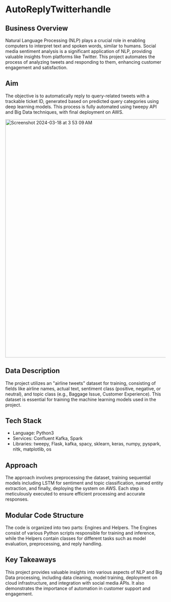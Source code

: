 # AutoReplyTwitterhandle

## Business Overview

Natural Language Processing (NLP) plays a crucial role in enabling computers to interpret text and spoken words, similar to humans. Social media sentiment analysis is a significant application of NLP, providing valuable insights from platforms like Twitter. This project automates the process of analyzing tweets and responding to them, enhancing customer engagement and satisfaction.

## Aim

The objective is to automatically reply to query-related tweets with a trackable ticket ID, generated based on predicted query categories using deep learning models. This process is fully automated using tweepy API and Big Data techniques, with final deployment on AWS.

<img width="748" alt="Screenshot 2024-03-18 at 3 53 09 AM" src="https://github.com/ameyagidh/AutoReplyTwitterhandle/assets/65457905/83e3d923-322e-496f-83ac-9bc0909f015c">

## Data Description

The project utilizes an "airline tweets" dataset for training, consisting of fields like airline names, actual text, sentiment class (positive, negative, or neutral), and topic class (e.g., Baggage Issue, Customer Experience). This dataset is essential for training the machine learning models used in the project.

## Tech Stack

- Language: Python3
- Services: Confluent Kafka, Spark
- Libraries: tweepy, Flask, kafka, spacy, sklearn, keras, numpy, pyspark, nltk, matplotlib, os

## Approach

The approach involves preprocessing the dataset, training sequential models including LSTM for sentiment and topic classification, named entity extraction, and finally, deploying the system on AWS. Each step is meticulously executed to ensure efficient processing and accurate responses.

## Modular Code Structure

The code is organized into two parts: Engines and Helpers. The Engines consist of various Python scripts responsible for training and inference, while the Helpers contain classes for different tasks such as model evaluation, preprocessing, and reply handling.

## Key Takeaways

This project provides valuable insights into various aspects of NLP and Big Data processing, including data cleaning, model training, deployment on cloud infrastructure, and integration with social media APIs. It also demonstrates the importance of automation in customer support and engagement.


